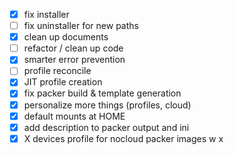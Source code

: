 - [x] fix installer
- [ ] fix uninstaller for new paths
- [x] clean up documents
- [ ] refactor / clean up code
- [x] smarter error prevention
- [ ] profile reconcile
- [x] JIT profile creation
- [x] fix packer build & template generation
- [x] personalize more things (profiles, cloud)
- [x] default mounts at HOME
- [x] add description to packer output and ini  
- [x] X devices profile for nocloud packer images w x
